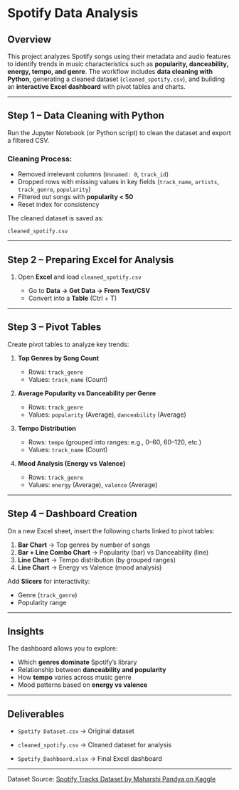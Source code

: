 # Spotify Data Analysis

## Overview

This project analyzes Spotify songs using their metadata and audio features to identify trends in music characteristics such as **popularity, danceability, energy, tempo, and genre**.
The workflow includes **data cleaning with Python**, generating a cleaned dataset (`cleaned_spotify.csv`), and building an **interactive Excel dashboard** with pivot tables and charts.

---

## Step 1 – Data Cleaning with Python

Run the Jupyter Notebook (or Python script) to clean the dataset and export a filtered CSV.

### Cleaning Process:

* Removed irrelevant columns (`Unnamed: 0`, `track_id`)
* Dropped rows with missing values in key fields (`track_name`, `artists`, `track_genre`, `popularity`)
* Filtered out songs with **popularity < 50**
* Reset index for consistency

The cleaned dataset is saved as:

```
cleaned_spotify.csv
```

---

## Step 2 – Preparing Excel for Analysis

1. Open **Excel** and load `cleaned_spotify.csv`

   * Go to **Data → Get Data → From Text/CSV**
   * Convert into a **Table** (Ctrl + T)

---

## Step 3 – Pivot Tables

Create pivot tables to analyze key trends:

1. **Top Genres by Song Count**

   * Rows: `track_genre`
   * Values: `track_name` (Count)

2. **Average Popularity vs Danceability per Genre**

   * Rows: `track_genre`
   * Values: `popularity` (Average), `danceability` (Average)

3. **Tempo Distribution**

   * Rows: `tempo` (grouped into ranges: e.g., 0–60, 60–120, etc.)
   * Values: `track_name` (Count)

4. **Mood Analysis (Energy vs Valence)**

   * Rows: `track_genre`
   * Values: `energy` (Average), `valence` (Average)

---

## Step 4 – Dashboard Creation

On a new Excel sheet, insert the following charts linked to pivot tables:

1. **Bar Chart** → Top genres by number of songs
2. **Bar + Line Combo Chart** → Popularity (bar) vs Danceability (line)
3. **Line Chart** → Tempo distribution (by grouped ranges)
4. **Line Chart** → Energy vs Valence (mood analysis)

Add **Slicers** for interactivity:

* Genre (`track_genre`)
* Popularity range

---

## Insights

The dashboard allows you to explore:

* Which **genres dominate** Spotify’s library
* Relationship between **danceability and popularity**
* How **tempo** varies across music genre
* Mood patterns based on **energy vs valence**

---

## Deliverables

* `Spotify Dataset.csv` → Original dataset
* `cleaned_spotify.csv` → Cleaned dataset for analysis

* `Spotify_Dashboard.xlsx` → Final Excel dashboard

---

Dataset Source: [Spotify Tracks Dataset by Maharshi Pandya on Kaggle](https://www.kaggle.com/datasets/maharshipandya/-spotify-tracks-dataset)  
